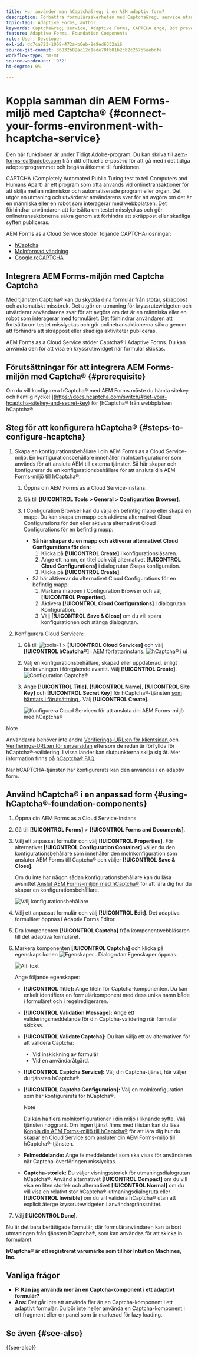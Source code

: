 ```yaml
---
title: Hur använder man hCaptcha&reg; i en AEM adaptiv form?
description: Förbättra formulärsäkerheten med Captcha&reg; service utan problem. Stegvisa anvisningar inifrån!
topic-tags: Adaptive Forms, author
keywords: Captcha&reg; service, Adaptive Forms, CAPTCHA enge, Bot prevent, Form submit security, Form spam prevent
feature: Adaptive Forms, Foundation Components
role: User, Developer
exl-id: dc7ca723-1008-472a-b6eb-8e9ed6332a16
source-git-commit: 36832b02ac12c1ade70fb81b2cb2c267b5eebdfe
workflow-type: tm+mt
source-wordcount: '932'
ht-degree: 0%

---
```


# Koppla samman din AEM Forms-miljö med Captcha® {#connect-your-forms-environment-with-hcaptcha-service}

<span class="preview"> Den här funktionen är under Tidigt Adobe-program. Du kan skriva till aem-forms-ea@adobe.com från ditt officiella e-post-id för att gå med i det tidiga adopterprogrammet och begära åtkomst till funktionen. </span>

CAPTCHA (Completely Automated Public Turing test to tell Computers and Humans Apart) är ett program som ofta används vid onlinetransaktioner för att skilja mellan människor och automatiserade program eller organ. Det utgör en utmaning och utvärderar användarens svar för att avgöra om det är en människa eller en robot som interagerar med webbplatsen. Det förhindrar användaren att fortsätta om testet misslyckas och gör onlinetransaktionerna säkra genom att förhindra att skräppost eller skadliga syften publiceras.

AEM Forms as a Cloud Service stöder följande CAPTCHA-lösningar:

* [hCaptcha](#integrate-aem-forms-environment-with-hcaptcha-captcha)
* [Molnformad vändning](/help/forms/integrate-adaptive-forms-turnstile.md)
* [Google reCAPTCHA](/help/forms/captcha-adaptive-forms.md)

## Integrera AEM Forms-miljön med Captcha Captcha

Med tjänsten Captcha® kan du skydda dina formulär från stötar, skräppost och automatiskt missbruk. Det utgör en utmaning för kryssrutewidgeten och utvärderar användarens svar för att avgöra om det är en människa eller en robot som interagerar med formuläret. Det förhindrar användaren att fortsätta om testet misslyckas och gör onlinetransaktionerna säkra genom att förhindra att skräppost eller skadliga aktiviteter publiceras.

AEM Forms as a Cloud Service stöder Captcha® i Adaptive Forms. Du kan använda den för att visa en kryssrutewidget när formulär skickas.

<!-- ![hCaptcha&reg;](assets/hCaptcha&reg;-challenge.png)-->

## Förutsättningar för att integrera AEM Forms-miljön med Captcha® {#prerequisite}

Om du vill konfigurera hCaptcha® med AEM Forms måste du hämta sitekey och hemlig nyckel ](https://docs.hcaptcha.com/switch/#get-your-hcaptcha-sitekey-and-secret-key) för [hCaptcha® från webbplatsen hCaptcha®.

## Steg för att konfigurera hCaptcha® {#steps-to-configure-hcaptcha}

1. Skapa en konfigurationsbehållare i din AEM Forms as a Cloud Service-miljö. En konfigurationsbehållare innehåller molnkonfigurationer som används för att ansluta AEM till externa tjänster. Så här skapar och konfigurerar du en konfigurationsbehållare för att ansluta din AEM Forms-miljö till hCaptcha®:
   1. Öppna din AEM Forms as a Cloud Service-instans.
   1. Gå till **[!UICONTROL Tools > General > Configuration Browser]**.
   1. I Configuration Browser kan du välja en befintlig mapp eller skapa en mapp. Du kan skapa en mapp och aktivera alternativet Cloud Configurations för den eller aktivera alternativet Cloud Configurations för en befintlig mapp:

      * **Så här skapar du en mapp och aktiverar alternativet Cloud Configurations för den**:
         1. Klicka på **[!UICONTROL Create]** i konfigurationsläsaren.
         1. Ange ett namn, en titel och välj alternativet **[!UICONTROL Cloud Configurations]** i dialogrutan Skapa konfiguration.
         1. Klicka på **[!UICONTROL Create]**.
      * Så här aktiverar du alternativet Cloud Configurations för en befintlig mapp:
         1. Markera mappen i Configuration Browser och välj **[!UICONTROL Properties]**.
         1. Aktivera **[!UICONTROL Cloud Configurations]** i dialogrutan Konfiguration.
         1. Välj **[!UICONTROL Save & Close]** om du vill spara konfigurationen och stänga dialogrutan.

1. Konfigurera Cloud Servicen:
   1. Gå till ![tools-1](assets/tools-1.png) > **[!UICONTROL Cloud Services]** och välj **[!UICONTROL hCaptcha®]** i AEM författarinstans.
      ![hCaptcha® i ui](assets/hcaptcha-in-ui.png)
   1. Välj en konfigurationsbehållare, skapad eller uppdaterad, enligt beskrivningen i föregående avsnitt. Välj **[!UICONTROL Create]**.
      ![Configuration Captcha®](assets/config-hcaptcha.png)
   1. Ange **[!UICONTROL Title]**, **[!UICONTROL Name]**, **[!UICONTROL Site Key]** och **[!UICONTROL Secret Key]** för hCaptcha®-tjänsten [ som hämtats i förutsättning ](#prerequisite). Välj **[!UICONTROL Create]**.

      ![Konfigurera Cloud Servicen för att ansluta din AEM Forms-miljö med hCaptcha®](assets/create-hcaptcha-config.png)

>[!NOTE]
> Användarna behöver inte ändra [Verifierings-URL:en för klientsidan ](https://docs.hcaptcha.com/#add-the-hcaptcha-widget-to-your-webpage) och [Verifierings-URL:en för serversidan](https://docs.hcaptcha.com/#verify-the-user-response-server-side) eftersom de redan är förfyllda för hCaptcha®-validering. I vissa länder kan slutpunkterna skilja sig åt. Mer information finns på [hCaptcha® FAQ](https://docs.hcaptcha.com/faq#does-hcaptcha-support-access-by-users-in-china).

När hCAPTCHA-tjänsten har konfigurerats kan den användas i en adaptiv form.

## Använd hCaptcha® i en anpassad form {#using-hCaptcha®-foundation-components}

1. Öppna din AEM Forms as a Cloud Service-instans.
1. Gå till **[!UICONTROL Forms]** > **[!UICONTROL Forms and Documents]**.
1. Välj ett anpassat formulär och välj **[!UICONTROL Properties]**. För alternativet **[!UICONTROL Configuration Container]** väljer du den konfigurationsbehållare som innehåller den molnkonfiguration som ansluter AEM Forms till Captcha® och väljer **[!UICONTROL Save & Close]**.

   Om du inte har någon sådan konfigurationsbehållare kan du läsa avsnittet [Anslut AEM Forms-miljön med hCaptcha®](#connect-your-forms-environment-with-hcaptcha-service) för att lära dig hur du skapar en konfigurationsbehållare.

   ![Välj konfigurationsbehållare](/help/forms/assets/captcha-properties.png)

1. Välj ett anpassat formulär och välj **[!UICONTROL Edit]**. Det adaptiva formuläret öppnas i Adaptiv Forms Editor.
1. Dra komponenten **[!UICONTROL Captcha]** från komponentwebbläsaren till det adaptiva formuläret.
1. Markera komponenten **[!UICONTROL Captcha]** och klicka på egenskapsikonen ![Egenskaper](assets/configure-icon.svg) . Dialogrutan Egenskaper öppnas.

   ![Alt-text](assets/hcaptcha-properties.png)

   Ange följande egenskaper:

   * **[!UICONTROL Title]:** Ange titeln för Captcha-komponenten. Du kan enkelt identifiera en formulärkomponent med dess unika namn både i formuläret och i regelredigeraren.
   * **[!UICONTROL Validation Message]:** Ange ett valideringsmeddelande för din Captcha-validering när formulär skickas.
   * **[!UICONTROL Validate Captcha]:** Du kan välja ett av alternativen för att validera Captcha:
      * Vid inskickning av formulär
      * Vid en användaråtgärd.
   * **[!UICONTROL Captcha Service]:** Välj din Captcha-tjänst, här väljer du tjänsten hCaptcha®.
   * **[!UICONTROL Captcha Configuration]:** Välj en molnkonfiguration som har konfigurerats för hCaptcha®.
     >[!NOTE]
     >Du kan ha flera molnkonfigurationer i din miljö i liknande syfte. Välj tjänsten noggrant. Om ingen tjänst finns med i listan kan du läsa [Koppla din AEM Forms-miljö till hCaptcha®](#connect-your-forms-environment-with-hcaptcha-service) för att lära dig hur du skapar en Cloud Service som ansluter din AEM Forms-miljö till hCaptcha®-tjänsten.

   * **Felmeddelande:** Ange felmeddelandet som ska visas för användaren när Captcha-överföringen misslyckas.
   * **Captcha-storlek:** Du väljer visningsstorlek för utmaningsdialogrutan hCaptcha®. Använd alternativet **[!UICONTROL Compact]** om du vill visa en liten storlek och alternativet **[!UICONTROL Normal]** om du vill visa en relativt stor hCaptcha®-utmaningsdialogruta eller **[!UICONTROL Invisible]** om du vill validera hCaptcha® utan att explicit återge kryssrutewidgeten i användargränssnittet.

1. Välj **[!UICONTROL Done]**.

Nu är det bara berättigade formulär, där formuläranvändaren kan ta bort utmaningen från tjänsten hCaptcha®, som kan användas för att skicka in formuläret.

**hCaptcha® är ett registrerat varumärke som tillhör Intuition Machines, Inc.**

## Vanliga frågor

* **F: Kan jag använda mer än en Captcha-komponent i ett adaptivt formulär?**
* **Ans:** Det går inte att använda fler än en Captcha-komponent i ett adaptivt formulär. Du bör inte heller använda en Captcha-komponent i ett fragment eller en panel som är markerad för lazy loading.

## Se även {#see-also}

{{see-also}}
